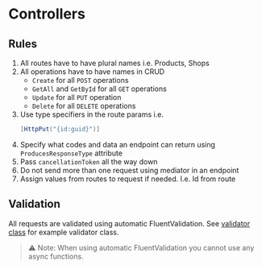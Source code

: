 ﻿# Controllers

## Rules

1. All routes have to have plural names i.e. Products, Shops
2. All operations have to have names in CRUD
    * `Create` for all `POST` operations
    * `GetAll` and `GetById` for all `GET` operations
    * `Update` for all `PUT` operation
    * `Delete` for all `DELETE` operations
3. Use type specifiers in the route params i.e.
   ```csharp
   [HttpPut("{id:guid}")]
   ```
4. Specify what codes and data an endpoint can return using `ProducesResponseType` attribute
5. Pass `cancellationToken` all the way down
6. Do not send more than one request using mediator in an endpoint
7. Assign values from routes to request if needed. I.e. Id from route

## Validation

All requests are validated using automatic FluentValidation.
See [validator class](../../Pathmaker.Application/Requests/Products/Commands/CreateProduct/CreateProductCommandValidator.cs)
for example validator class.

> ⚠ Note: When using automatic FluentValidation you cannot use any async functions. 
